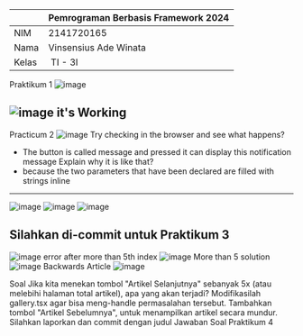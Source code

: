 |  | Pemrograman Berbasis Framework 2024 |
|--|--|
| NIM |  2141720165|
| Nama |  Vinsensius Ade Winata |
| Kelas | TI - 3I |

Praktikum 1
![image](https://drive.google.com/uc?export=view&id=1QPjFCLUEeucqTU3Ps8L8-qRwI8nibwlZ)

![image](https://drive.google.com/uc?export=view&id=1Gkz6you4Zg4knSxbu9Rt0dHItMahoBsk)
it's Working
------------------------------------------------------
Practicum 2
![image](https://drive.google.com/uc?export=view&id=1Ne4X86y-Dj3AYZJmXvUPmIuppuLyH3uN)
Try checking in the browser and see what happens?
- The button is called message and pressed it can display this notification message
Explain why it is like that?
- because the two parameters that have been declared are filled with strings inline
-----------------------------------------------------
![image](https://drive.google.com/uc?export=view&id=1X_85stQapNDt0O30qFqoXYhKwND94FIO)
![image](https://drive.google.com/uc?export=view&id=1UWjLE2Ct_zkhY-QY88oRDx_zr02sezzE)
![image](https://drive.google.com/uc?export=view&id=1gBUgExDKdh78delqWb1TuQIMFHTgHVe4)

Silahkan di-commit untuk Praktikum 3
------------------------------------------------------
![image](https://drive.google.com/uc?export=view&id=1kNVaRcb7xYzhuzgfGrqFe0IMQPs_ZwyS)
error after more than 5th index
![image](https://drive.google.com/uc?export=view&id=1Gssyo_pKqGv_See_AZiw2EBmiL8lf3iX)
More than 5 solution
![image](https://drive.google.com/uc?export=view&id=1aheV-vivoUETjVWI8NKqyZDnIkYfkizD)
Backwards Article
![image](https://drive.google.com/uc?export=view&id=1bmIIXY8_fQUjdCExYJ2tAbGwespRp0Vc)

Soal
Jika kita menekan tombol "Artikel Selanjutnya" sebanyak 5x (atau melebihi halaman total artikel), apa yang akan terjadi?
Modifikasilah gallery.tsx agar bisa meng-handle permasalahan tersebut.
Tambahkan tombol "Artikel Sebelumnya", untuk menampilkan artikel secara mundur.
Silahkan laporkan dan commit dengan judul Jawaban Soal Praktikum 4
